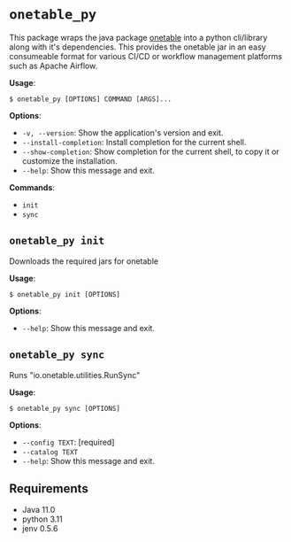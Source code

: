 # `onetable_py`
This package wraps the java package [onetable](https://onetable.dev) into a python cli/library along with it's dependencies. This provides the onetable jar in an easy consumeable format for various CI/CD or workflow management platforms such as Apache Airflow.

**Usage**:

```console
$ onetable_py [OPTIONS] COMMAND [ARGS]...
```

**Options**:

* `-v, --version`: Show the application's version and exit.
* `--install-completion`: Install completion for the current shell.
* `--show-completion`: Show completion for the current shell, to copy it or customize the installation.
* `--help`: Show this message and exit.

**Commands**:

* `init`
* `sync`

## `onetable_py init`
Downloads the required jars for onetable

**Usage**:

```console
$ onetable_py init [OPTIONS]
```

**Options**:

* `--help`: Show this message and exit.

## `onetable_py sync`
Runs "io.onetable.utilities.RunSync"

**Usage**:

```console
$ onetable_py sync [OPTIONS]
```

**Options**:

* `--config TEXT`: [required]
* `--catalog TEXT`
* `--help`: Show this message and exit.

## Requirements

* Java 11.0
* python 3.11
* jenv 0.5.6
